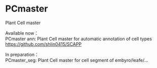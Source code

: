 # PCmaster
Plant Cell master    
    
Available now：    
PCmaster ann: Plant Cell master for automatic annotation of cell types    
https://github.com/shlin0415/SCAPP
    
In preparation：    
PCmaster_seg: Plant Cell master for cell segment of embyro/leafe/...    
